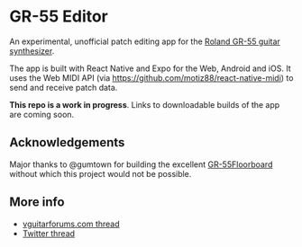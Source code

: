 # GR-55 Editor

An experimental, unofficial patch editing app for the [Roland GR-55 guitar synthesizer](https://www.roland.com/uk/products/gr-55/).

The app is built with React Native and Expo for the Web, Android and iOS. It uses the Web MIDI API (via https://github.com/motiz88/react-native-midi) to send and receive patch data.

**This repo is a work in progress**. Links to downloadable builds of the app are coming soon.

## Acknowledgements

Major thanks to @gumtown for building the excellent [GR-55Floorboard](https://sourceforge.net/projects/grfloorboard/) without which this project would not be possible.

## More info

- [vguitarforums.com thread](https://www.vguitarforums.com/smf/index.php?topic=35164.0)
- [Twitter thread](https://twitter.com/motiz88/status/1602501551569993728)
